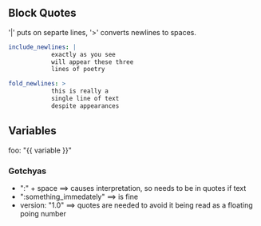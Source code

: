 ## Block Quotes

'|' puts on separte lines, '>' converts newlines to spaces.

```yml
include_newlines: |
            exactly as you see
            will appear these three
            lines of poetry

fold_newlines: >
            this is really a
            single line of text
            despite appearances
```

## Variables
foo: "{{ variable }}"


### Gotchyas
- ":" + space ==> causes interpretation, so needs to be in quotes if text
- ":something_immedately" ==> is fine
- version: "1.0" ==> quotes are needed to avoid it being read as a floating poing number